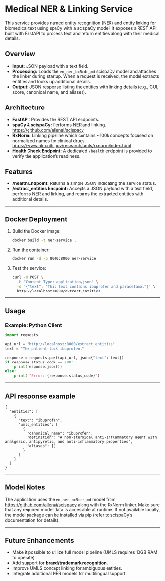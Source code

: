# Medical NER & Linking Service

This service provides named entity recognition (NER) and entity linking for biomedical text using spaCy with a scispaCy model. It exposes a REST API built with FastAPI to process text and return entities along with their medical details.

## Overview

- **Input:** JSON payload with a text field.
- **Processing:** Loads the `en_ner_bc5cdr_md` scispaCy model and attaches the linker during startup. When a request is received, the model extracts entities and looks up additional details.
- **Output:** JSON response listing the entities with linking details (e.g., CUI, score, canonical name, and aliases).

## Architecture

- **FastAPI:** Provides the REST API endpoints.
- **spaCy & scispaCy:** Performs NER and linking. https://github.com/allenai/scispacy
- **RxNorm:** Linking pipeline which contains ~100k concepts focused on normalized names for clinical drugs. https://www.nlm.nih.gov/research/umls/rxnorm/index.html 
- **Health Check Endpoint:** A dedicated `/health` endpoint is provided to verify the application’s readiness.

## Features

- **/health Endpoint:** Returns a simple JSON indicating the service status.
- **/extract_entities Endpoint:** Accepts a JSON payload with a text field, performs NER and linking, and returns the extracted entities with additional details.

---

## Docker Deployment

1. Build the Docker image:
   ```bash
   docker build -t ner-service .
   ```

2. Run the container:
   ```bash
   docker run -d -p 8000:8000 ner-service
   ```

3. Test the service:
   ```bash
   curl -X POST \
     -H "Content-Type: application/json" \
     -d '{"text": "This text contains ibuprofen and paracetamol"}' \
     http://localhost:8000/extract_entities
   ```

---

## Usage

### Example: Python Client

```python
import requests

api_url = "http://localhost:8000/extract_entities"
text = "The patient took ibuprofen."

response = requests.post(api_url, json={"text": text})
if response.status_code == 200:
    print(response.json())
else:
    print(f"Error: {response.status_code}")
```

---

## API response example

````
{
  "entities": [
    {
      "text": "ibuprofen",
      "umls_entities": [
        {
          "canonical_name": "ibuprofen",
          "definition": "A non-steroidal anti-inflammatory agent with analgesic, antipyretic, and anti-inflammatory properties",
          "aliases": []
        }
      ]
    }
  ]
}
````

---

## Model Notes

The application uses the `en_ner_bc5cdr_md` model from https://github.com/allenai/scispacy along with the RxNorm linker. Make sure that any required model data is accessible at runtime. If not available locally, the model package can be installed via pip (refer to scispaCy’s documentation for details).

---

## Future Enhancements

- Make it possible to utilize full model pipeline (UMLS requires 10GB RAM to operate)
- Add support for **brand/trademark recognition**.
- Improve UMLS concept linking for ambiguous entities.
- Integrate additional NER models for multilingual support.
